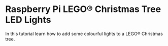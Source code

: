 # Raspberry Pi LEGO® Christmas Tree LED Lights
 In this tutorial learn how to add some colourful lights to a LEGO® Christmas tree.
